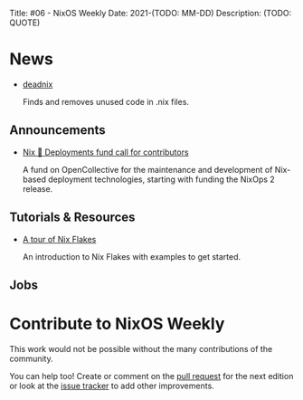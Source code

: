 Title: #06 - NixOS Weekly
Date: 2021-(TODO: MM-DD)
Description: (TODO: QUOTE)

# News

- [deadnix](https://github.com/astro/deadnix)

  Finds and removes unused code in .nix files.

## Announcements

- [Nix 💙 Deployments fund call for contributors](https://opencollective.com/nix-deployments)

  A fund on OpenCollective for the maintenance and development of Nix-based
  deployment technologies, starting with funding the NixOps 2 release.

## Tutorials & Resources

- [A tour of Nix Flakes](https://ghedam.at/a-tour-of-nix-flakes)

  An introduction to Nix Flakes with examples to get started.

## Jobs

# Contribute to NixOS Weekly

This work would not be possible without the many contributions of the community.

You can help too! Create or comment on the [pull request](https://github.com/NixOS/nixos-weekly/pulls)
for the next edition or look at the
[issue tracker](https://github.com/NixOS/nixos-weekly/issues) to add other improvements.


